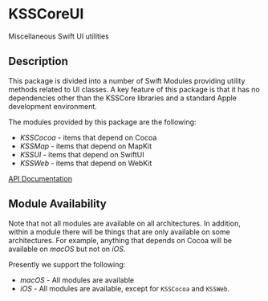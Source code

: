 # KSSCoreUI
Miscellaneous Swift UI utilities

## Description

This package is divided into a number of Swift Modules providing utility methods related to UI
classes. A key feature of this package is that it has no dependencies other than the KSSCore
libraries and a standard Apple development environment.

The modules provided by this package are the following:

* _KSSCocoa_ - items that depend on Cocoa
* _KSSMap_ - items that depend on MapKit
* _KSSUI_ - items that depend on SwiftUI
* _KSSWeb_ - items that depend on WebKit

 [API Documentation](https://www.kss.cc/apis/KSSCoreUI/docs/index.html)
 
 ## Module Availability
 
 Note that not all modules are available on all architectures. In addition, within a module there will
 be things that are only available on some architectures. For example, anything that depends on
 Cocoa will be available on _macOS_ but not on _iOS_.
 
 Presently we support the following:
 
 * _macOS_ - All modules are available
 * _iOS_ - All modules are available, except for `KSSCocoa` and `KSSWeb`.
 
